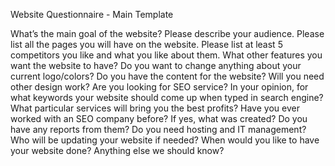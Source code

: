 Website Questionnaire - Main Template

What’s the main goal of the website?
Please describe your audience.
Please list all the pages you will have on the website.
Please list at least 5 competitors you like and what you like about them.
What other features you want the website to have?
Do you want to change anything about your current logo/colors?
Do you have the content for the website?
Will you need other design work?
Are you looking for SEO service?
In your opinion, for what keywords your website should come up when typed in search engine?
What particular services will bring you the best profits?
Have you ever worked with an SEO company before? If yes, what was created? Do you have any reports from them?
Do you need hosting and IT management?
Who will be updating your website if needed?
When would you like to have your website done?
Anything else we should know?
